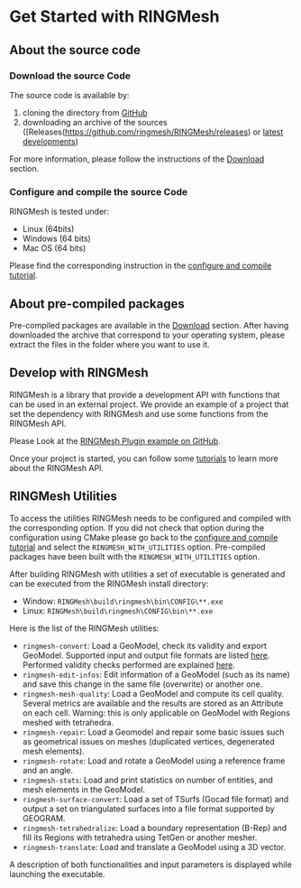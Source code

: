 # Get Started with RINGMesh

## About the source code

### Download the source Code

The source code is available by:

 1. cloning the directory from [GitHub](https://github.com/ringmesh/RINGMesh)
 1. downloading an archive of the sources ([Releases(https://github.com/ringmesh/RINGMesh/releases) 
 or [latest developments](https://github.com/ringmesh/RINGMesh/archive/master.zip)) 
 
 For more information, please follow the instructions of the [Download](/download) section. 
 
### Configure and compile the source Code

RINGMesh is tested under:

 * Linux (64bits)
 * Windows (64 bits)
 * Mac OS (64 bits)

Please find the corresponding instruction in the [configure and compile tutorial](/try/tutorials/configure_compile_ringmesh). 

## About pre-compiled packages

Pre-compiled packages are available in the [Download](/download) section.
After having downloaded the archive that correspond to your operating system, 
please extract the files in the folder where you want to use it.

## Develop with RINGMesh

RINGMesh is a library that provide a development API with functions that can be used in an external project.
We provide an example of a project that set the dependency with RINGMesh and use some functions from the RINGMesh API.

Please Look at the [RINGMesh Plugin example on GitHub](https://github.com/ringmesh/RINGMeshPluginExample).

Once your project is started, you can follow some [tutorials](/try/tutorials) to learn more about the RINGMesh API.

## RINGMesh Utilities 

To access the utilities RINGMesh needs to be configured and compiled with the corresponding option.
If you did not check that option during the configuration using CMake please go back to the 
[configure and compile tutorial](/try/tutorials/configure_compile_ringmesh) and select the `RINGMESH_WITH_UTILITIES` option.
Pre-compiled packages have been built with the `RINGMESH_WITH_UTILITIES` option. 

After building RINGMesh with utilities a set of executable is generated and can be executed from the RINGMesh install directory:

 * Window: `RINGMesh\build\ringmesh\bin\CONFIG\**.exe`
 * Linux: `RINGMesh\build\ringmesh\CONFIG\bin\**.exe`
  
Here is the list of the RINGMesh utilities:

 * `ringmesh-convert`: Load a GeoModel, check its validity and export GeoModel. 
 Supported input and output file formats are listed [here](/features/file_formats). 
 Performed validity checks performed are explained [here](/features/validity).
 * `ringmesh-edit-infos`: Edit information of a GeoModel (such as its name) and save this change in the same file (overwrite) or another one.
 * `ringmesh-mesh-quality`: Load a GeoModel and compute its cell quality. 
 Several metrics are available and the results are stored as an Attribute on each cell.
 Warning: this is only applicable on GeoModel with Regions meshed with tetrahedra.
 * `ringmesh-repair`: Load a Geomodel and repair some basic issues such as geometrical issues on meshes (duplicated vertices, degenerated mesh elements).
 * `ringmesh-rotate`: Load and rotate a GeoModel using a reference frame and an angle.
 * `ringmesh-stats`: Load and print statistics on number of entities, and mesh elements in the GeoModel.
 * `ringmesh-surface-convert`: Load a set of TSurfs (Gocad file format) and output a set on triangulated surfaces 
 into a file format supported by GEOGRAM.
 * `ringmesh-tetrahedralize`: Load a boundary representation (B-Rep) and fill its Regions with tetrahedra using TetGen or another mesher.
 * `ringmesh-translate`: Load and translate a GeoModel using a 3D vector.
 
A description of both functionalities and input parameters is displayed while launching the executable.